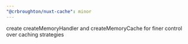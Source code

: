 ```yaml
---
"@crbroughton/nuxt-cache": minor
---
```


create createMemoryHandler and createMemoryCache for finer control over caching strategies
